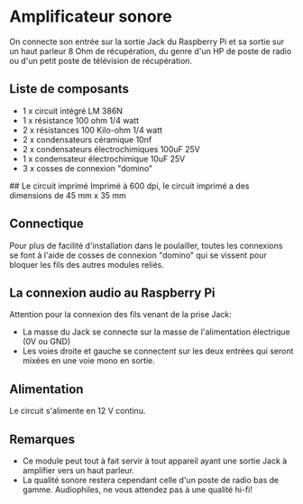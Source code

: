 # Amplificateur sonore

On connecte son entrée sur la sortie Jack du Raspberry Pi et sa sortie sur un haut parleur 8 Ohm de récupération, du genre d'un HP de poste de radio ou d'un petit poste de télévision de récupération. 

## Liste de composants
- 1 x circuit intégré LM 386N
- 1 x résistance 100 ohm 1/4 watt
- 2 x résistances 100 Kilo-ohm 1/4 watt
- 2 x condensateurs céramique 10nf 
- 2 x condensateurs électrochimiques 100uF 25V
- 1 x condensateur électrochimique 10uF 25V
- 3 x cosses de connexion "domino"

## Le circuit imprimé
Imprimé à 600 dpi, le circuit imprimé a des dimensions de 45 mm x 35 mm

## Connectique
Pour plus de facilité d'installation dans le poulailler, toutes les connexions se font à l'aide de cosses de connexion "domino" qui se vissent pour bloquer les fils des autres modules reliés.

## La connexion audio au Raspberry Pi
Attention pour la connexion des fils venant de la prise Jack: 
- La masse du Jack se connecte sur la masse de l'alimentation électrique (0V ou GND)
- Les voies droite et gauche se connectent sur les deux entrées qui seront mixées en une voie mono en sortie.

## Alimentation
Le circuit s'alimente en 12 V continu.

## Remarques
- Ce module peut tout à fait servir à tout appareil ayant une sortie Jack à amplifier vers un haut parleur. 
- La qualité sonore restera cependant celle d'un poste de radio bas de gamme. Audiophiles, ne vous attendez pas à une qualité hi-fi!
